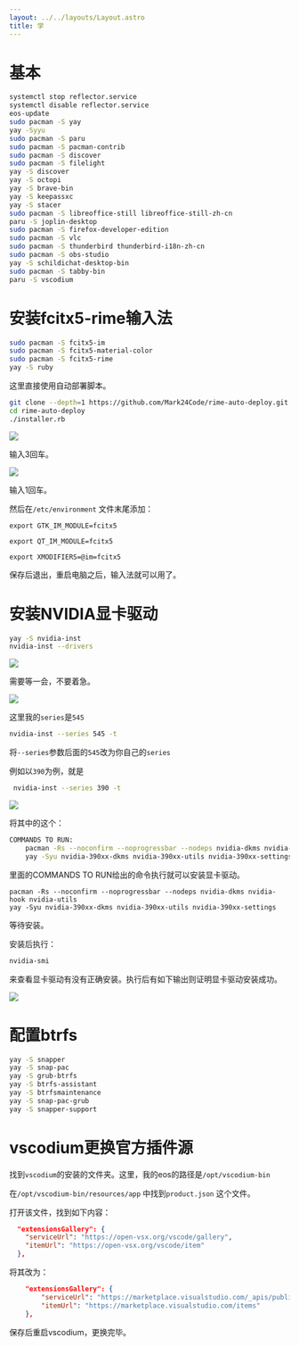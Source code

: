 ```yaml
---
layout: ../../layouts/Layout.astro
title: 学
---
```


# 基本

```bash
systemctl stop reflector.service
systemctl disable reflector.service
eos-update
sudo pacman -S yay
yay -Syyu
sudo pacman -S paru
sudo pacman -S pacman-contrib
sudo pacman -S discover
sudo pacman -S filelight
yay -S discover
yay -S octopi
yay -S brave-bin
yay -S keepassxc
yay -S stacer
sudo pacman -S libreoffice-still libreoffice-still-zh-cn
paru -S joplin-desktop
sudo pacman -S firefox-developer-edition
sudo pacman -S vlc
sudo pacman -S thunderbird thunderbird-i18n-zh-cn
sudo pacman -S obs-studio
yay -S schildichat-desktop-bin
sudo pacman -S tabby-bin
paru -S vscodium
```

# 安装fcitx5-rime输入法

```bash
sudo pacman -S fcitx5-im
sudo pacman -S fcitx5-material-color
sudo pacman -S fcitx5-rime
yay -S ruby
```

这里直接使用自动部署脚本。

```bash
git clone --depth=1 https://github.com/Mark24Code/rime-auto-deploy.git --branch latest
cd rime-auto-deploy
./installer.rb
```

![](https://img.0pt.icu/learn/init-eos-linux/1.png)

输入3回车。

![](https://img.0pt.icu/learn/init-eos-linux/2.png)

输入1回车。

然后在`/etc/environment` 文件末尾添加：

```/etc/environment
export GTK_IM_MODULE=fcitx5

export QT_IM_MODULE=fcitx5

export XMODIFIERS=@im=fcitx5
```

保存后退出，重启电脑之后，输入法就可以用了。

# 安装NVIDIA显卡驱动

```bash
yay -S nvidia-inst
nvidia-inst --drivers
```

![](https://img.0pt.icu/learn/init-eos-linux/3.png)

需要等一会，不要着急。

![](https://img.0pt.icu/learn/init-eos-linux/4.png)

这里我的`series`是`545`

```bash
nvidia-inst --series 545 -t
```

将`--series`参数后面的`545`改为你自己的`series`

例如以`390`为例，就是

```bash
 nvidia-inst --series 390 -t
```

![](https://img.0pt.icu/learn/init-eos-linux/5.png)

将其中的这个：

```bash
COMMANDS TO RUN:
    pacman -Rs --noconfirm --noprogressbar --nodeps nvidia-dkms nvidia-hook nvidia-utils
    yay -Syu nvidia-390xx-dkms nvidia-390xx-utils nvidia-390xx-settings
```

里面的COMMANDS TO RUN给出的命令执行就可以安装显卡驱动。

```basg
pacman -Rs --noconfirm --noprogressbar --nodeps nvidia-dkms nvidia-hook nvidia-utils
yay -Syu nvidia-390xx-dkms nvidia-390xx-utils nvidia-390xx-settings
```

等待安装。

安装后执行：

```bash
nvidia-smi
```

来查看显卡驱动有没有正确安装。执行后有如下输出则证明显卡驱动安装成功。

![](https://img.0pt.icu/learn/init-eos-linux/6.png)

# 配置btrfs

```bash
yay -S snapper
yay -S snap-pac
yay -S grub-btrfs
yay -S btrfs-assistant
yay -S btrfsmaintenance
yay -S snap-pac-grub
yay -S snapper-support
```


# vscodium更换官方插件源

找到`vscodium`的安装的文件夹。这里，我的eos的路径是`/opt/vscodium-bin`

在`/opt/vscodium-bin/resources/app` 中找到`product.json` 这个文件。

打开该文件，找到如下内容：

```product.json
  "extensionsGallery": {
    "serviceUrl": "https://open-vsx.org/vscode/gallery",
    "itemUrl": "https://open-vsx.org/vscode/item"
  },
```

将其改为：

```product.json
	"extensionsGallery": {
		"serviceUrl": "https://marketplace.visualstudio.com/_apis/public/gallery",
		"itemUrl": "https://marketplace.visualstudio.com/items"
	},
```

保存后重启vscodium，更换完毕。
